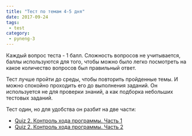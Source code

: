 ```yaml
---
title: "Тест по темам 4-5 дня"
date: 2017-09-24
tags:
 - test
category:
 - pyneng-3
---
```


Каждый вопрос теста - 1 балл. Сложность вопросов не учитывается, баллы используются для того, чтобы можно было легко посмотреть на какое количество вопросов был правильный ответ.

Тест лучше пройти до среды, чтобы повторить пройденные темы.
И можно спокойно проходить его до выполнения заданий.
Он используется не для проверки знаний, а как подборка небольших тестовых заданий.

Тест один, но для удобства он разбит на две части:

* [Quiz 2. Контроль хода программы. Часть 1](https://goo.gl/forms/Kc360e90VMuijW0D2)
* [Quiz 2. Контроль хода программы. Часть 2](https://goo.gl/forms/ke5p3BEvZ3UVjFDV2)

